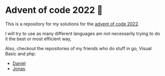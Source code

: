# Advent of code 2022 :christmas_tree:
This is a repository for my solutions for the [advent of code 2022](https://adventofcode.com/2022).

I will try to use as many different languages am not necessarily trying to do it the best or most efficient way,

Also, checkout the repositories of my friends who do stuff in go, Visual Basic and php:
- [Daniel](https://git.quintern.xyz/TheShinyMelon/AOC_2022)
- [Jonas](https://github.com/JonasBordewick/advent_of_code_2022)
